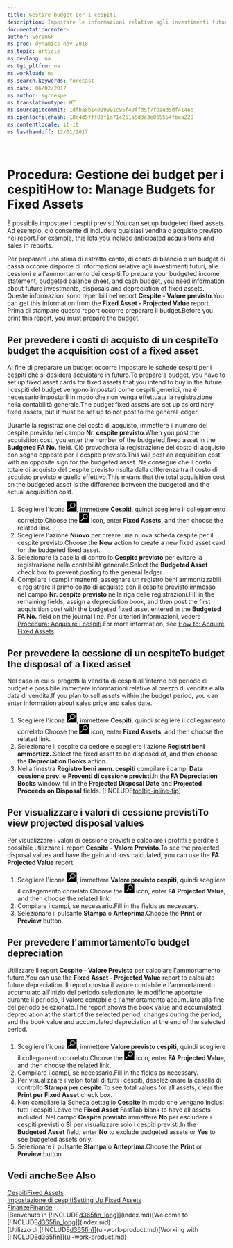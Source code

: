 ```yaml
---
title: Gestire budget per i cespiti
description: Impostare le informazioni relative agli investimenti futuri, alle cessioni e all'ammortamento dei cespiti per preparare i budget e le previsioni.
documentationcenter: 
author: SorenGP
ms.prod: dynamics-nav-2018
ms.topic: article
ms.devlang: na
ms.tgt_pltfrm: na
ms.workload: na
ms.search.keywords: forecast
ms.date: 06/02/2017
ms.author: sgroespe
ms.translationtype: HT
ms.sourcegitcommit: 1dfba8b14019991c95f40ffd5f7fbaed5df414eb
ms.openlocfilehash: 18c4d5fff83f1d71c261a5d3a3e065554fbea228
ms.contentlocale: it-it
ms.lasthandoff: 12/01/2017

---
```

# <a name="how-to-manage-budgets-for-fixed-assets"></a><span data-ttu-id="aa743-103">Procedura: Gestione dei budget per i cespiti</span><span class="sxs-lookup"><span data-stu-id="aa743-103">How to: Manage Budgets for Fixed Assets</span></span>
<span data-ttu-id="aa743-104">È possibile impostare i cespiti previsti.</span><span class="sxs-lookup"><span data-stu-id="aa743-104">You can set up budgeted fixed assets.</span></span> <span data-ttu-id="aa743-105">Ad esempio, ciò consente di includere qualsiasi vendita o acquisto previsto nei report.</span><span class="sxs-lookup"><span data-stu-id="aa743-105">For example, this lets you include anticipated acquisitions and sales in reports.</span></span>  

<span data-ttu-id="aa743-106">Per preparare una stima di estratto conto, di conto di bilancio o un budget di cassa occorre disporre di informazioni relative agli investimenti futuri, alle cessioni e all'ammortamento dei cespiti.</span><span class="sxs-lookup"><span data-stu-id="aa743-106">To prepare your budgeted income statement, budgeted balance sheet, and cash budget, you need information about future investments, disposals and depreciation of fixed assets.</span></span> <span data-ttu-id="aa743-107">Queste informazioni sono reperibili nel report **Cespite - Valore previsto**.</span><span class="sxs-lookup"><span data-stu-id="aa743-107">You can get this information from the **Fixed Asset - Projected Value** report.</span></span> <span data-ttu-id="aa743-108">Prima di stampare questo report occorre preparare il budget.</span><span class="sxs-lookup"><span data-stu-id="aa743-108">Before you print this report, you must prepare the budget.</span></span>  

## <a name="to-budget-the-acquisition-cost-of-a-fixed-asset"></a><span data-ttu-id="aa743-109">Per prevedere i costi di acquisto di un cespite</span><span class="sxs-lookup"><span data-stu-id="aa743-109">To budget the acquisition cost of a fixed asset</span></span>
<span data-ttu-id="aa743-110">Al fine di preparare un budget occorre impostare le schede cespiti per i cespiti che si desidera acquistare in futuro.</span><span class="sxs-lookup"><span data-stu-id="aa743-110">To prepare a budget, you have to set up fixed asset cards for fixed assets that you intend to buy in the future.</span></span> <span data-ttu-id="aa743-111">I cespiti del budget vengono impostati come cespiti generici, ma è necessario impostarli in modo che non venga effettuata la registrazione nella contabilità generale.</span><span class="sxs-lookup"><span data-stu-id="aa743-111">The budget fixed assets are set up as ordinary fixed assets, but it must be set up to not post to the general ledger.</span></span>

<span data-ttu-id="aa743-112">Durante la registrazione del costo di acquisto, immettere il numero del cespite previsto nel campo **Nr. cespite previsto**.</span><span class="sxs-lookup"><span data-stu-id="aa743-112">When you post the acquisition cost, you enter the number of the budgeted fixed asset in the **Budgeted FA No.** field.</span></span> <span data-ttu-id="aa743-113">Ciò provocherà la registrazione del costo di acquisto con segno opposto per il cespite previsto.</span><span class="sxs-lookup"><span data-stu-id="aa743-113">This will post an acquisition cost with an opposite sign for the budgeted asset.</span></span> <span data-ttu-id="aa743-114">Ne consegue che il costo totale di acquisto del cespite previsto risulta dalla differenza tra il costo di acquisto previsto e quello effettivo.</span><span class="sxs-lookup"><span data-stu-id="aa743-114">This means that the total acquisition cost on the budgeted asset is the difference between the budgeted and the actual acquisition cost.</span></span>

1. <span data-ttu-id="aa743-115">Scegliere l'icona ![Cerca pagina o report](media/ui-search/search_small.png "icona Cerca pagina o report"), immettere **Cespiti**, quindi scegliere il collegamento correlato.</span><span class="sxs-lookup"><span data-stu-id="aa743-115">Choose the ![Search for Page or Report](media/ui-search/search_small.png "Search for Page or Report icon") icon, enter **Fixed Assets**, and then choose the related link.</span></span>
2. <span data-ttu-id="aa743-116">Scegliere l'azione **Nuovo** per creare una nuova scheda cespite per il cespite previsto.</span><span class="sxs-lookup"><span data-stu-id="aa743-116">Choose the **New** action to create a new fixed asset card for the budgeted fixed asset.</span></span>
3. <span data-ttu-id="aa743-117">Selezionare la casella di controllo **Cespite previsto** per evitare la registrazione nella contabilità generale.</span><span class="sxs-lookup"><span data-stu-id="aa743-117">Select the **Budgeted Asset** check box to prevent posting to the general ledger.</span></span>
4. <span data-ttu-id="aa743-118">Compilare i campi rimanenti, assegnare un registro beni ammortizzabili e registrare il primo costo di acquisto con il cespite previsto immesso nel campo **Nr. cespite previsto** nella riga delle registrazioni.</span><span class="sxs-lookup"><span data-stu-id="aa743-118">Fill in the remaining fields, assign a depreciation book, and then post the first acquisition cost with the budgeted fixed asset entered in the **Budgeted FA No.** field on the journal line.</span></span> <span data-ttu-id="aa743-119">Per ulteriori informazioni, vedere [Procedura: Acquisire i cespiti](fa-how-acquire.md).</span><span class="sxs-lookup"><span data-stu-id="aa743-119">For more information, see [How to: Acquire Fixed Assets](fa-how-acquire.md).</span></span>

## <a name="to-budget-the-disposal-of-a-fixed-asset"></a><span data-ttu-id="aa743-120">Per prevedere la cessione di un cespite</span><span class="sxs-lookup"><span data-stu-id="aa743-120">To budget the disposal of a fixed asset</span></span>
<span data-ttu-id="aa743-121">Nel caso in cui si progetti la vendita di cespiti all'interno del periodo di budget è possibile immettere informazioni relative al prezzo di vendita e alla data di vendita.</span><span class="sxs-lookup"><span data-stu-id="aa743-121">If you plan to sell assets within the budget period, you can enter information about sales price and sales date.</span></span>

1. <span data-ttu-id="aa743-122">Scegliere l'icona ![Cerca pagina o report](media/ui-search/search_small.png "icona Cerca pagina o report"), immettere **Cespiti**, quindi scegliere il collegamento correlato.</span><span class="sxs-lookup"><span data-stu-id="aa743-122">Choose the ![Search for Page or Report](media/ui-search/search_small.png "Search for Page or Report icon") icon, enter **Fixed Assets**, and then choose the related link.</span></span>
2. <span data-ttu-id="aa743-123">Selezionare il cespite da cedere e scegliere l'azione **Registri beni ammortizz.**.</span><span class="sxs-lookup"><span data-stu-id="aa743-123">Select the fixed asset to be disposed of, and then choose the **Depreciation Books** action.</span></span>
3. <span data-ttu-id="aa743-124">Nella finestra **Registro beni amm. cespiti** compilare i campi **Data cessione prev.** e **Proventi di cessione previsti**.</span><span class="sxs-lookup"><span data-stu-id="aa743-124">In the **FA Depreciation Books** window, fill in the **Projected Disposal Date** and **Projected Proceeds on Disposal** fields.</span></span> [!INCLUDE[tooltip-inline-tip](includes/tooltip-inline-tip_md.md)]

## <a name="to-view-projected-disposal-values"></a><span data-ttu-id="aa743-125">Per visualizzare i valori di cessione previsti</span><span class="sxs-lookup"><span data-stu-id="aa743-125">To view projected disposal values</span></span>
<span data-ttu-id="aa743-126">Per visualizzare i valori di cessione previsti e calcolare i profitti e perdite è possibile utilizzare il report **Cespite - Valore Previsto**.</span><span class="sxs-lookup"><span data-stu-id="aa743-126">To see the projected disposal values and have the gain and loss calculated, you can use the **FA Projected Value** report.</span></span>

1. <span data-ttu-id="aa743-127">Scegliere l'icona ![Cerca pagina o report](media/ui-search/search_small.png "icona Cerca pagina o report"), immettere **Valore previsto cespiti**, quindi scegliere il collegamento correlato.</span><span class="sxs-lookup"><span data-stu-id="aa743-127">Choose the ![Search for Page or Report](media/ui-search/search_small.png "Search for Page or Report icon") icon, enter **FA Projected Value**, and then choose the related link.</span></span>
2. <span data-ttu-id="aa743-128">Compilare i campi, se necessario.</span><span class="sxs-lookup"><span data-stu-id="aa743-128">Fill in the fields as necessary.</span></span>
3. <span data-ttu-id="aa743-129">Selezionare il pulsante **Stampa** o **Anteprima**.</span><span class="sxs-lookup"><span data-stu-id="aa743-129">Choose the **Print** or **Preview** button.</span></span>

## <a name="to-budget-depreciation"></a><span data-ttu-id="aa743-130">Per prevedere l'ammortamento</span><span class="sxs-lookup"><span data-stu-id="aa743-130">To budget depreciation</span></span>
<span data-ttu-id="aa743-131">Utilizzare il report **Cespite - Valore Previsto** per calcolare l'ammortamento futuro.</span><span class="sxs-lookup"><span data-stu-id="aa743-131">You can use the **Fixed Asset - Projected Value** report to calculate future depreciation.</span></span> <span data-ttu-id="aa743-132">Il report mostra il valore contabile e l'ammortamento accumulato all'inizio del periodo selezionato, le modifiche apportate durante il periodo, il valore contabile e l'ammortamento accumulato alla fine del periodo selezionato.</span><span class="sxs-lookup"><span data-stu-id="aa743-132">The report shows the book value and accumulated depreciation at the start of the selected period, changes during the period, and the book value and accumulated depreciation at the end of the selected period.</span></span>

1. <span data-ttu-id="aa743-133">Scegliere l'icona ![Cerca pagina o report](media/ui-search/search_small.png "icona Cerca pagina o report"), immettere **Valore previsto cespiti**, quindi scegliere il collegamento correlato.</span><span class="sxs-lookup"><span data-stu-id="aa743-133">Choose the ![Search for Page or Report](media/ui-search/search_small.png "Search for Page or Report icon") icon, enter **FA Projected Value**, and then choose the related link.</span></span>
2. <span data-ttu-id="aa743-134">Compilare i campi, se necessario.</span><span class="sxs-lookup"><span data-stu-id="aa743-134">Fill in the fields as necessary.</span></span>
3. <span data-ttu-id="aa743-135">Per visualizzare i valori totali di tutti i cespiti, deselezionare la casella di controllo **Stampa per cespite**.</span><span class="sxs-lookup"><span data-stu-id="aa743-135">To see total values for all assets, clear the **Print per Fixed Asset** check box.</span></span>
4. <span data-ttu-id="aa743-136">Non compilare la Scheda dettaglio **Cespite** in modo che vengano inclusi tutti i cespiti.</span><span class="sxs-lookup"><span data-stu-id="aa743-136">Leave the **Fixed Asset** FastTab blank to have all assets included.</span></span> <span data-ttu-id="aa743-137">Nel campo **Cespite previsto** immettere **No** per escludere i cespiti previsti o **Sì** per visualizzare solo i cespiti previsti.</span><span class="sxs-lookup"><span data-stu-id="aa743-137">In the **Budgeted Asset** field, enter **No** to exclude budgeted assets or **Yes** to see budgeted assets only.</span></span>
5. <span data-ttu-id="aa743-138">Selezionare il pulsante **Stampa** o **Anteprima**.</span><span class="sxs-lookup"><span data-stu-id="aa743-138">Choose the **Print** or **Preview** button.</span></span>

## <a name="see-also"></a><span data-ttu-id="aa743-139">Vedi anche</span><span class="sxs-lookup"><span data-stu-id="aa743-139">See Also</span></span>
[<span data-ttu-id="aa743-140">Cespiti</span><span class="sxs-lookup"><span data-stu-id="aa743-140">Fixed Assets</span></span>](fa-manage.md)  
[<span data-ttu-id="aa743-141">Impostazione di cespiti</span><span class="sxs-lookup"><span data-stu-id="aa743-141">Setting Up Fixed Assets</span></span>](fa-setup.md)  
[<span data-ttu-id="aa743-142">Finanze</span><span class="sxs-lookup"><span data-stu-id="aa743-142">Finance</span></span>](finance.md)  
<span data-ttu-id="aa743-143">[Benvenuto in [!INCLUDE[d365fin_long](includes/d365fin_long_md.md)]](index.md)</span><span class="sxs-lookup"><span data-stu-id="aa743-143">[Welcome to [!INCLUDE[d365fin_long](includes/d365fin_long_md.md)]](index.md)</span></span>  
<span data-ttu-id="aa743-144">[Utilizzo di [!INCLUDE[d365fin](includes/d365fin_md.md)]](ui-work-product.md)</span><span class="sxs-lookup"><span data-stu-id="aa743-144">[Working with [!INCLUDE[d365fin](includes/d365fin_md.md)]](ui-work-product.md)</span></span>

